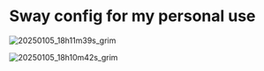 # Sway config for my personal use

![20250105_18h11m39s_grim](https://github.com/user-attachments/assets/3cda5ad3-414c-4be7-be6d-3fed3d9134e2)

![20250105_18h10m42s_grim](https://github.com/user-attachments/assets/b523f22b-74fe-4807-81f9-c91006f73b97)
